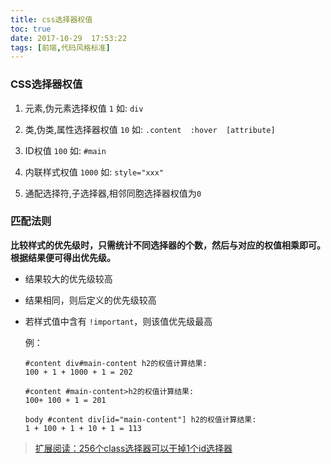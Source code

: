 ```yaml
---
title: css选择器权值
toc: true
date: 2017-10-29  17:53:22
tags: [前端,代码风格标准]
---
```


  ### CSS选择器权值

  1. 元素,伪元素选择权值 `1`  如: `div`

  2. 类,伪类,属性选择器权值 `10` 如: `.content  :hover  [attribute]`

  3. ID权值 `100`  如: `#main`
  
  4. 内联样式权值 `1000`  如: `style="xxx"`

  5. 通配选择符,子选择器,相邻同胞选择器权值为`0`

  ### 匹配法则

  **比较样式的优先级时，只需统计不同选择器的个数，然后与对应的权值相乘即可。根据结果便可得出优先级。**

  * 结果较大的优先级较高

  * 结果相同，则后定义的优先级较高

  * 若样式值中含有 `!important`，则该值优先级最高

    例：

    ```
    #content div#main-content h2的权值计算结果:
    100 + 1 + 1000 + 1 = 202

    #content #main-content>h2的权值计算结果:
    100+ 100 + 1 = 201

    body #content div[id="main-content"] h2的权值计算结果:
    1 + 100 + 1 + 10 + 1 = 113
    ```

  > [扩展阅读：256个class选择器可以干掉1个id选择器](http://www.zhangxinxu.com/wordpress/2012/08/256-class-selector-beat-id-selector/)

